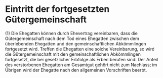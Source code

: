 # Eintritt der fortgesetzten Gütergemeinschaft

(1) Die Ehegatten können durch Ehevertrag vereinbaren, dass die Gütergemeinschaft nach dem Tod eines Ehegatten zwischen dem überlebenden Ehegatten und den gemeinschaftlichen Abkömmlingen fortgesetzt wird. Treffen die Ehegatten eine solche Vereinbarung, so wird die Gütergemeinschaft mit den gemeinschaftlichen Abkömmlingen fortgesetzt, die bei gesetzlicher Erbfolge als Erben berufen sind. Der Anteil des verstorbenen Ehegatten am Gesamtgut gehört nicht zum Nachlass; im Übrigen wird der Ehegatte nach den allgemeinen Vorschriften beerbt.